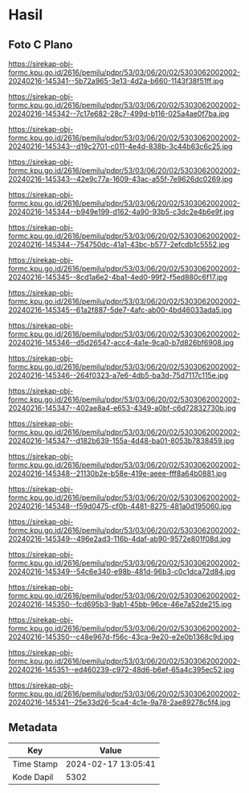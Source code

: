 # Hasil

## Foto C Plano

https://sirekap-obj-formc.kpu.go.id/2616/pemilu/pdpr/53/03/06/20/02/5303062002002-20240216-145341--5b72a965-3e13-4d2a-b660-1143f38f51ff.jpg

https://sirekap-obj-formc.kpu.go.id/2616/pemilu/pdpr/53/03/06/20/02/5303062002002-20240216-145342--7c17e682-28c7-499d-b116-025a4ae0f7ba.jpg

https://sirekap-obj-formc.kpu.go.id/2616/pemilu/pdpr/53/03/06/20/02/5303062002002-20240216-145343--d19c2701-c011-4e4d-838b-3c44b63c6c25.jpg

https://sirekap-obj-formc.kpu.go.id/2616/pemilu/pdpr/53/03/06/20/02/5303062002002-20240216-145343--42e9c77a-1609-43ac-a55f-7e9626dc0269.jpg

https://sirekap-obj-formc.kpu.go.id/2616/pemilu/pdpr/53/03/06/20/02/5303062002002-20240216-145344--b949e199-d162-4a90-93b5-c3dc2e4b6e9f.jpg

https://sirekap-obj-formc.kpu.go.id/2616/pemilu/pdpr/53/03/06/20/02/5303062002002-20240216-145344--754750dc-41a1-43bc-b577-2efcdb1c5552.jpg

https://sirekap-obj-formc.kpu.go.id/2616/pemilu/pdpr/53/03/06/20/02/5303062002002-20240216-145345--8cd1a6e2-4ba1-4ed0-99f2-f5ed880c6f17.jpg

https://sirekap-obj-formc.kpu.go.id/2616/pemilu/pdpr/53/03/06/20/02/5303062002002-20240216-145345--61a2f887-5de7-4afc-ab00-4bd46033ada5.jpg

https://sirekap-obj-formc.kpu.go.id/2616/pemilu/pdpr/53/03/06/20/02/5303062002002-20240216-145346--d5d26547-acc4-4a1e-9ca0-b7d826bf6908.jpg

https://sirekap-obj-formc.kpu.go.id/2616/pemilu/pdpr/53/03/06/20/02/5303062002002-20240216-145346--264f0323-a7e6-4db5-ba3d-75d7117c115e.jpg

https://sirekap-obj-formc.kpu.go.id/2616/pemilu/pdpr/53/03/06/20/02/5303062002002-20240216-145347--402ae8a4-e653-4349-a0bf-c6d72832730b.jpg

https://sirekap-obj-formc.kpu.go.id/2616/pemilu/pdpr/53/03/06/20/02/5303062002002-20240216-145347--d182b639-155a-4d48-ba01-8053b7838459.jpg

https://sirekap-obj-formc.kpu.go.id/2616/pemilu/pdpr/53/03/06/20/02/5303062002002-20240216-145348--21130b2e-b58e-419e-aeee-fff8a64b0881.jpg

https://sirekap-obj-formc.kpu.go.id/2616/pemilu/pdpr/53/03/06/20/02/5303062002002-20240216-145348--f59d0475-cf0b-4481-8275-481a0d195060.jpg

https://sirekap-obj-formc.kpu.go.id/2616/pemilu/pdpr/53/03/06/20/02/5303062002002-20240216-145349--496e2ad3-116b-4daf-ab90-9572e801f08d.jpg

https://sirekap-obj-formc.kpu.go.id/2616/pemilu/pdpr/53/03/06/20/02/5303062002002-20240216-145349--54c6e340-e98b-481d-96b3-c0c1dca72d84.jpg

https://sirekap-obj-formc.kpu.go.id/2616/pemilu/pdpr/53/03/06/20/02/5303062002002-20240216-145350--fcd695b3-9ab1-45bb-96ce-46e7a52de215.jpg

https://sirekap-obj-formc.kpu.go.id/2616/pemilu/pdpr/53/03/06/20/02/5303062002002-20240216-145350--c48e967d-f56c-43ca-9e20-e2e0b1368c9d.jpg

https://sirekap-obj-formc.kpu.go.id/2616/pemilu/pdpr/53/03/06/20/02/5303062002002-20240216-145351--ed460239-c972-48d6-b6ef-65a4c395ec52.jpg

https://sirekap-obj-formc.kpu.go.id/2616/pemilu/pdpr/53/03/06/20/02/5303062002002-20240216-145341--25e33d26-5ca4-4c1e-9a78-2ae89278c5f4.jpg


## Metadata

| Key        | Value               |
| ---------- | ------------------- |
| Time Stamp | 2024-02-17 13:05:41 |
| Kode Dapil | 5302                |



